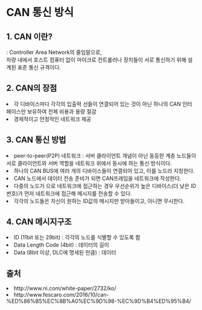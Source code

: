 # CAN 통신 방식

## 1. CAN 이란?
 : Controller Area Network의 줄임말으로,  
 차량 내에서 호스트 컴퓨터 없이 마이크로 컨트롤러나 장치들이 서로 통신하기 위해 설계된 표준 통신 규격이다.

## 2. CAN의 장점
<li> 각 디바이스마다 각각의 입출력 선들이 연결되어 있는 것이 아닌
하나의 CAN 인터페이스만 보유하여 전체 비용과 용량 절감</li>
<li> 경제적이고 안정적인 네트워크 제공

## 3. CAN 통신 방법
<li> peer-to-peer(P2P) 네트워크 : 서버 클라이언트 개념이 아닌 동등한 계층 노드들이
서로 클라이언트와 서버 역할을 네트워크 위에서 동시에 하는 통신 방식이다.
<li> 하나의 CAN BUS에 여러 개의 디바이스들이 연결되어 있고, 이를 노드라 지칭한다.
<li> CAN 노드에서 데이터 전송 준비가 되면 CAN프레임을 네트워크에 작성한다.
<li> 다중의 노드가 으로 네트워크에 접근하는 경우
우선순위가 높은 디바이스(더 낮은 ID번호)가 먼저 네트워크에 접근해 메시지를 전송할 수 있다.
<li> 각각의 노드들은 자신이 원하는 ID값의 메시지만 받아들이고, 아니면 무시한다.

## 4. CAN 메시지구조
<li> ID (11bit 또는 29bit) : 각각의 노드를 식별할 수 있도록 함
<li> Data Length Code (4bit) : 데이터의 길이
<li> Data (8bit 이상, DLC에 명세된 만큼) : 데이터

## 출처
  <li> http://www.ni.com/white-paper/2732/ko/
  <li>http://www.fescaro.com/2016/10/can-%ED%86%B5%EC%8B%A0%EC%9D%98-%EC%9D%B4%ED%95%B4/
